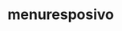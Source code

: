 # menuresposivo
<!DOCTYPE html>
<html lang="pt-br">
<head>
    <meta charset="UTF-8">
    <meta http-equiv="X-UA-Compatible" content="IE=edge">
    <meta name="viewport" content="width=device-width, initial-scale=1.0">
    <link rel="stylesheet" href="https://cdnjs.cloudflare.com/ajax/libs/font-awesome/4.7.0/css/font-awesome.min.css">
    <link rel="stylesheet" href="style.css">
    <style>
        /*Slider*/
        #slider {overflow: hidden;}
        #slider figure {position: relative;width: 625%;margin: 0;left: 0;animation: 20s slider infinite;}
        #slider figure img {width: 16%;float: left;}
        
        @keyframes slider {
            0% {left: 0;}
            20% {left: 0;}
            25% {left: -100%;}
            45% {left: -100%;}
            50% {left: -200%;}
            70% {left: -200%;}
            75% {left: -300%;}
            95% {left: -300%;}
            100%{left: -400%;}
        }
        </style>
    <title>Menu responsivo</title>
</head>
<body>
    <nav>
        <div class="logo"> logo </div>

        <div class="menu-btn">
            <i class="fa fa-bars fa-2x" onclick="menuShow()"></i>
        </div>

        <ul>
            <li> <a href="#" class="active"> Home </a> </li>
            <li> <a href="#"> Sobre</a> </li>
            <li> <a href="#"> Serviços</a> </li>
            <li> <a href="#"> Galeria</a> </li>
            <li> <a href="#"> Preços</a> </li>
        </ul>
    </nav>
    <script src="main.js"></script>
    <div>
        
<div id="total">

    <div id="topo">
    
          </div>
          
         
    </div>
    
    <div id="banner">
           
        <div id="slider">
                <figure>
                <img src="img/jonas.jpg">
                <img src="img/imagem1.jpg">
                <img src="img/imagem2.jpg">
                <img src="img/caogato.jpg">
                <img src="img/jonas.jpg">
                </figure>
        </div>
    
        <script>
            var myIndex=0
            carousel();
            
            function carousel(){
            var i;
            var x= document.getElementsByClassName("mySlides");
            for(i=0;i < x.length; i++){
              x[i].style.display ="none";
            }
            myIndex++;
            if(myIndex > x.length) {myIndex=1}
            x[myIndex-1].style.display = "block";
            setTimeout(carousel, 4000);//Change image every 0,10 seconds	 
            
            }
            </script>
        </div>
        
    </div>
    
        <div id="conteudo">
        
        <div id="teste">
        <img src="img/feliz.png" width="370" height="250">
        <img src="img/pro2.png"  width="370" height="250" style="margin-left:4%">
        <img src="img/pro1.png"  width="370" height="250" style="margin-left:4%">
        </div>
        
        </div>
            <br><br>
            <hr class="hr"/>
    
            <h2 class="mapa">Onde estamos</h2>
          <iframe src="https://www.google.com/maps/embed?pb=!1m18!1m12!1m3!1d3673.279460544278!2d-43.23264858539865!3d-22.97674884614684!2m3!1f0!2f0!3f0!3m2!1i1024!2i768!4f13.1!3m3!1m2!1s0x9bd5b700b6191d%3A0xb1ae310fe7c55482!2sR.+Marqu%C3%AAs+de+S%C3%A3o+Vicente%2C+124+-+G%C3%A1vea%2C+Rio+de+Janeiro+-+RJ%2C+22451-041%2C+Brasil!5e0!3m2!1spt-BR!2sus!4v1563231896395!5m2!1spt-BR!2sus" 
          width="750px" height="450px" frameborder="0" style="float:left; margin-left:6%; margin-top: 1%; border:0; border-radius: 15px;" allowfullscreen></iframe>
          
          <div id="c1">
            <a href="serviços.html"><div class="container">
                <img src="img/veter.png" alt="Avatar" class="image">
                <div class="overlay">Serviços</div>
              </div></a>
            
              <a href="serviços.html#pet"><div class="container">
                <img src="img/petshop.jpg" alt="Avatar" class="image">
                <div class="overlay">Pet Shop</div>
              </div></a>
            </div>
    
            
         <div id="rodape">
         
          <div id="r1">
        
          </div>  
          
          <div id="r2">
          <div id="txt">
          <br>
          <p>Contatos<br>
         </p>
          <h3>Friendly Pet<br>
          Tel (21) 5725-4222</h3>
          </div>
        
            <li><img src="img/Whats.svg" width="26px" height="26px"> 
               <img src="img/instagram.svg" width="26px" height="26px">  
            <img src="img/facebook.svg" width="26px" height="26px"> 
            <img src="img/gmail.svg" width="26px" height="26px">  </li>
              
          </div>
                
          <div id="r3"> <font face="Roboto" color="#808080">
          <p>Desenvolvido por Hypertech. © Copyright 2020; Todos os direitos reservados </p> </font>
          </div>
                
         </div>
              
    </div>
    </div>

</body>
</html>
